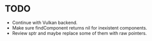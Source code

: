 # TODO
* Continue with Vulkan backend.
* Make sure findComponent returns nil for inexistent components.
* Review sptr and maybe replace some of them with raw pointers.